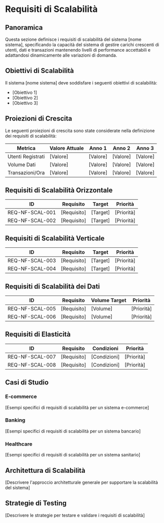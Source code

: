 # Requisiti di Scalabilità

## Panoramica

Questa sezione definisce i requisiti di scalabilità del sistema [nome sistema], specificando la capacità del sistema di gestire carichi crescenti di utenti, dati e transazioni mantenendo livelli di performance accettabili e adattandosi dinamicamente alle variazioni di domanda.

## Obiettivi di Scalabilità

Il sistema [nome sistema] deve soddisfare i seguenti obiettivi di scalabilità:

- [Obiettivo 1]
- [Obiettivo 2]
- [Obiettivo 3]

## Proiezioni di Crescita

Le seguenti proiezioni di crescita sono state considerate nella definizione dei requisiti di scalabilità:

| Metrica | Valore Attuale | Anno 1 | Anno 2 | Anno 3 |
|---------|----------------|--------|--------|--------|
| Utenti Registrati | [Valore] | [Valore] | [Valore] | [Valore] |
| Volume Dati | [Valore] | [Valore] | [Valore] | [Valore] |
| Transazioni/Ora | [Valore] | [Valore] | [Valore] | [Valore] |

## Requisiti di Scalabilità Orizzontale

| ID | Requisito | Target | Priorità |
|----|-----------|--------|----------|
| REQ-NF-SCAL-001 | [Requisito] | [Target] | [Priorità] |
| REQ-NF-SCAL-002 | [Requisito] | [Target] | [Priorità] |

## Requisiti di Scalabilità Verticale

| ID | Requisito | Target | Priorità |
|----|-----------|--------|----------|
| REQ-NF-SCAL-003 | [Requisito] | [Target] | [Priorità] |
| REQ-NF-SCAL-004 | [Requisito] | [Target] | [Priorità] |

## Requisiti di Scalabilità dei Dati

| ID | Requisito | Volume Target | Priorità |
|----|-----------|---------------|----------|
| REQ-NF-SCAL-005 | [Requisito] | [Volume] | [Priorità] |
| REQ-NF-SCAL-006 | [Requisito] | [Volume] | [Priorità] |

## Requisiti di Elasticità

| ID | Requisito | Condizioni | Priorità |
|----|-----------|------------|----------|
| REQ-NF-SCAL-007 | [Requisito] | [Condizioni] | [Priorità] |
| REQ-NF-SCAL-008 | [Requisito] | [Condizioni] | [Priorità] |

## Casi di Studio

### E-commerce

[Esempi specifici di requisiti di scalabilità per un sistema e-commerce]

### Banking

[Esempi specifici di requisiti di scalabilità per un sistema bancario]

### Healthcare

[Esempi specifici di requisiti di scalabilità per un sistema sanitario]

## Architettura di Scalabilità

[Descrivere l'approccio architetturale generale per supportare la scalabilità del sistema]

## Strategie di Testing

[Descrivere le strategie per testare e validare i requisiti di scalabilità]

